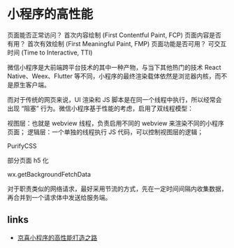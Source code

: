 # 小程序的高性能

页面能否正常访问？ 首次内容绘制 (First Contentful Paint, FCP)
页面内容是否有用？ 首次有效绘制 (First Meaningful Paint, FMP)
页面功能是否可用？ 可交互时间 (Time to Interactive, TTI)

微信小程序是大前端跨平台技术的其中一种产物，与当下其他热门的技术 React Native、Weex、Flutter 等不同，小程序的最终渲染载体依然是浏览器内核，而不是原生客户端。

而对于传统的网页来说，UI 渲染和 JS 脚本是在同一个线程中执行，所以经常会出现 “阻塞” 行为。微信小程序基于性能的考虑，启用了双线程模型：

视图层：也就是 webview 线程，负责启用不同的 webview 来渲染不同的小程序页面；
逻辑层：一个单独的线程执行 JS 代码，可以控制视图层的逻辑；

PurifyCSS

部分页面 h5 化

wx.getBackgroundFetchData

对于职责类似的网络请求，最好采用节流的方式，先在一定时间间隔内收集数据，再合并到一个请求体中发送给服务端。

## links

- [京喜小程序的高性能打造之路](https://mp.weixin.qq.com/s/nXModRImp4H7iisMQSc2Wg)
